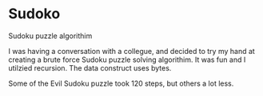 # Sudoko
Sudoku puzzle algorithim

I was having a conversation with a collegue, and decided to try my hand at creating a brute force Sudoku puzzle solving algorithim.  It was fun and I utilzied recursion.  The data construct uses bytes.

Some of the Evil Sudoku puzzle took 120 steps, but others a lot less.

